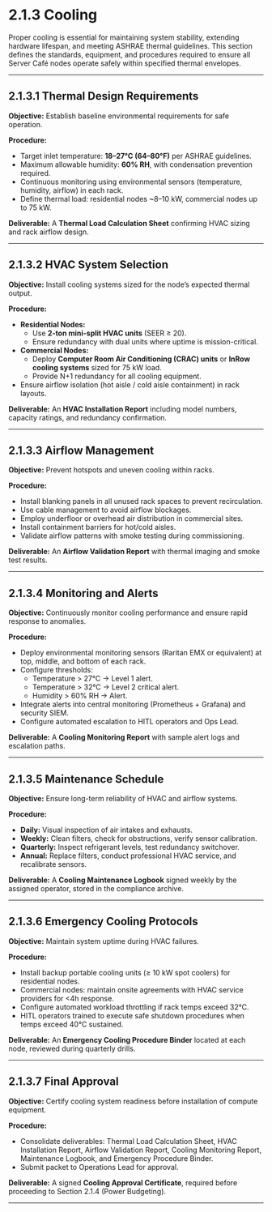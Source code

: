 # 2.1.3 Cooling

Proper cooling is essential for maintaining system stability, extending hardware lifespan, and meeting ASHRAE thermal guidelines. This section defines the standards, equipment, and procedures required to ensure all Server Café nodes operate safely within specified thermal envelopes.

---

## 2.1.3.1 Thermal Design Requirements

**Objective:** Establish baseline environmental requirements for safe operation.

**Procedure:**
- Target inlet temperature: **18–27°C (64–80°F)** per ASHRAE guidelines.
- Maximum allowable humidity: **60% RH**, with condensation prevention required.
- Continuous monitoring using environmental sensors (temperature, humidity, airflow) in each rack.
- Define thermal load: residential nodes ~8–10 kW, commercial nodes up to 75 kW.

**Deliverable:** A **Thermal Load Calculation Sheet** confirming HVAC sizing and rack airflow design.

---

## 2.1.3.2 HVAC System Selection

**Objective:** Install cooling systems sized for the node’s expected thermal output.

**Procedure:**
- **Residential Nodes:**
  - Use **2-ton mini-split HVAC units** (SEER ≥ 20).
  - Ensure redundancy with dual units where uptime is mission-critical.
- **Commercial Nodes:**
  - Deploy **Computer Room Air Conditioning (CRAC) units** or **InRow cooling systems** sized for 75 kW load.
  - Provide N+1 redundancy for all cooling equipment.
- Ensure airflow isolation (hot aisle / cold aisle containment) in rack layouts.

**Deliverable:** An **HVAC Installation Report** including model numbers, capacity ratings, and redundancy confirmation.

---

## 2.1.3.3 Airflow Management

**Objective:** Prevent hotspots and uneven cooling within racks.

**Procedure:**
- Install blanking panels in all unused rack spaces to prevent recirculation.
- Use cable management to avoid airflow blockages.
- Employ underfloor or overhead air distribution in commercial sites.
- Install containment barriers for hot/cold aisles.
- Validate airflow patterns with smoke testing during commissioning.

**Deliverable:** An **Airflow Validation Report** with thermal imaging and smoke test results.

---

## 2.1.3.4 Monitoring and Alerts

**Objective:** Continuously monitor cooling performance and ensure rapid response to anomalies.

**Procedure:**
- Deploy environmental monitoring sensors (Raritan EMX or equivalent) at top, middle, and bottom of each rack.
- Configure thresholds:
  - Temperature > 27°C → Level 1 alert.
  - Temperature > 32°C → Level 2 critical alert.
  - Humidity > 60% RH → Alert.
- Integrate alerts into central monitoring (Prometheus + Grafana) and security SIEM.
- Configure automated escalation to HITL operators and Ops Lead.

**Deliverable:** A **Cooling Monitoring Report** with sample alert logs and escalation paths.

---

## 2.1.3.5 Maintenance Schedule

**Objective:** Ensure long-term reliability of HVAC and airflow systems.

**Procedure:**
- **Daily:** Visual inspection of air intakes and exhausts.
- **Weekly:** Clean filters, check for obstructions, verify sensor calibration.
- **Quarterly:** Inspect refrigerant levels, test redundancy switchover.
- **Annual:** Replace filters, conduct professional HVAC service, and recalibrate sensors.

**Deliverable:** A **Cooling Maintenance Logbook** signed weekly by the assigned operator, stored in the compliance archive.

---

## 2.1.3.6 Emergency Cooling Protocols

**Objective:** Maintain system uptime during HVAC failures.

**Procedure:**
- Install backup portable cooling units (≥ 10 kW spot coolers) for residential nodes.
- Commercial nodes: maintain onsite agreements with HVAC service providers for <4h response.
- Configure automated workload throttling if rack temps exceed 32°C.
- HITL operators trained to execute safe shutdown procedures when temps exceed 40°C sustained.

**Deliverable:** An **Emergency Cooling Procedure Binder** located at each node, reviewed during quarterly drills.

---

## 2.1.3.7 Final Approval

**Objective:** Certify cooling system readiness before installation of compute equipment.

**Procedure:**
- Consolidate deliverables: Thermal Load Calculation Sheet, HVAC Installation Report, Airflow Validation Report, Cooling Monitoring Report, Maintenance Logbook, and Emergency Procedure Binder.
- Submit packet to Operations Lead for approval.

**Deliverable:** A signed **Cooling Approval Certificate**, required before proceeding to Section 2.1.4 (Power Budgeting).

---
